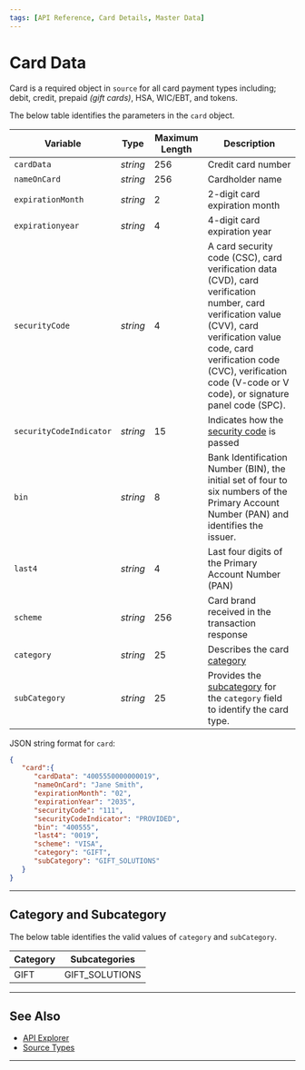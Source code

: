 ```yaml
---
tags: [API Reference, Card Details, Master Data]
---
```


# Card Data

Card is a required object in `source` for all card payment types including; debit, credit, prepaid _(gift cards)_, HSA, WIC/EBT, and tokens.

<!--
type: tab
titles: card, JSON Example
-->

The below table identifies the parameters in the `card` object.

| Variable | Type | Maximum Length | Description |
| -------- | -- | ------------ | -----|
| `cardData` | _string_ | 256 | Credit card number |
| `nameOnCard` | _string_ | 256 | Cardholder name |
| `expirationMonth` | _string_ | 2 | 2-digit card expiration month |
| `expirationyear` | _string_ | 4 |  4-digit card expiration year |
| `securityCode` | _string_ | 4 | A card security code (CSC), card verification data (CVD), card verification number, card verification value (CVV), card verification value code, card verification code (CVC), verification code (V-code or V code), or signature panel code (SPC). |
| `securityCodeIndicator` | _string_ | 15 | Indicates how the [security code](?path=docs/Resources/Guides/Fraud/Security-Code.md#security-code-indicator) is passed |
| `bin` | _string_ | 8 |  Bank Identification Number (BIN), the initial set of four to six numbers of the Primary Account Number (PAN) and identifies the issuer. |
| `last4` | _string_ | 4 |  Last four digits of the Primary Account Number (PAN) |
| `scheme` | _string_ | 256 |  Card brand received in the transaction response |
| `category`| _string_ | 25 | Describes the card [category](#category-and-subcategory) |
| `subCategory`| _string_ | 25 | Provides the [subcategory](#category-and-subcategory) for the `category` field to identify the card type. |

<!--
type: tab
-->

JSON string format for `card`: 

```json
{
   "card":{
      "cardData": "4005550000000019",
      "nameOnCard": "Jane Smith",
      "expirationMonth": "02",
      "expirationYear": "2035",
      "securityCode": "111",
      "securityCodeIndicator": "PROVIDED",
      "bin": "400555",
      "last4": "0019",
      "scheme": "VISA",
      "category": "GIFT",
      "subCategory": "GIFT_SOLUTIONS"
   } 
}
```

<!-- type: tab-end -->

---

## Category and Subcategory

The below table identifies the valid values of `category` and `subCategory`.

| Category | Subcategories |
| -------- | ------- |
| GIFT | GIFT_SOLUTIONS |

---

## See Also

- [API Explorer](../api/?type=post&path=/payments/v1/charges)
- [Source Types](?path=docs/Resources/Guides/Payment-Sources/Source-Type.md)

---
